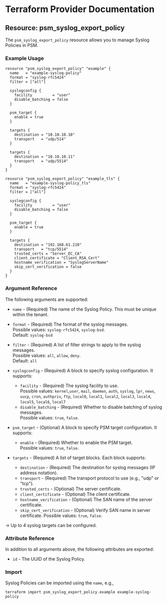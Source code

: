 # Terraform Provider Documentation

## Resource: psm_syslog_export_policy

The `psm_syslog_export_policy` resource allows you to manage Syslog Policies in PSM.

### Example Usage

```hcl
resource "psm_syslog_export_policy" "example" {
  name   = "example-syslog-policy"
  format = "syslog-rfc5424"
  filter = ["all"]

  syslogconfig {
    facility         = "user"
    disable_batching = false
  }

  psm_target {
    enable = true
  }

  targets {
    destination = "10.10.10.10"
    transport   = "udp/514"
  }

  targets {
    destination = "10.10.10.11"
    transport   = "udp/5514"
  }
}
```

```hcl
resource "psm_syslog_export_policy" "example_tls" {
  name   = "example-syslog-policy_tls"
  format = "syslog-rfc5424"
  filter = ["all"]

  syslogconfig {
    facility         = "user"
    disable_batching = false
  }

  psm_target {
    enable = true
  }

  targets {
    destination = "192.168.61.210"
    transport   = "tcp/5514"
    trusted_certs = "Server_EC_CA"
    client_certificate = "Client_RSA_Cert"
    hostname_verification = "SyslogServerName"
    skip_cert_verification = false
  }
}
```

### Argument Reference

The following arguments are supported:

* `name` - (Required) The name of the Syslog Policy. This must be unique within the tenant.

* `format` - (Required) The format of the syslog messages.  
Possible values: `syslog-rfc5424`, `syslog-bsd`.  
Default: `syslog-bsd`

* `filter` - (Required) A list of filter strings to apply to the syslog messages.  
Possible values: `all`, `allow`, `deny`.  
Default: `all`

* `syslogconfig` - (Required) A block to specify syslog configuration. It supports:
  * `facility` - (Required) The syslog facility to use.  
Possible values: `kernel`,`user`, `mail`, `daemon`, `auth`, `syslog`, `lpr`, `news`, `uucp`, `cron`, `authpriv`, `ftp`, `local0`, `local1`, `local2`, `local3`, `local4`, `local5`, `local6`, `local7`
  * `disable_batching` - (Required) Whether to disable batching of syslog messages.  
Possible values: `true`, `false`.

* `psm_target` - (Optional) A block to specify PSM target configuration. It supports:
  * `enable` - (Required) Whether to enable the PSM target.  
Possible values: `true`, `false`.

* `targets` - (Required) A list of target blocks. Each block supports:
  * `destination` - (Required) The destination for syslog messages (IP address notation).
  * `transport` - (Required) The transport protocol to use (e.g., "udp" or "tcp").
  * `trusted_certs` - (Optional) The server certificate.
  * `client_certificate` - (Optional) The client certificate.
  * `hostname_verification` - (Optional) The SAN name of the server certificate.
  * `skip_cert_verification` - (Optional) Verify SAN name in server certificate.
      Possible values: `true`, `false`.

-> Up to 4 syslog targets can be configured.

### Attribute Reference

In addition to all arguments above, the following attributes are exported:

* `id` - The UUID of the Syslog Policy.

### Import

Syslog Policies can be imported using the `name`, e.g.,

```text
terraform import psm_syslog_export_policy.example example-syslog-policy
```
